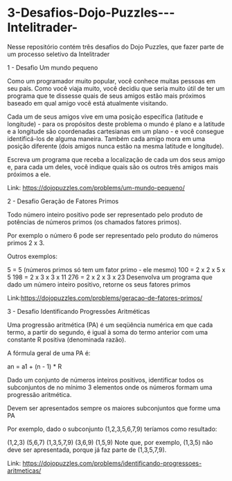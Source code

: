 # 3-Desafios-Dojo-Puzzles---Intelitrader-
Nesse repositório contém três desafios do Dojo Puzzles, que fazer parte de um processo seletivo da Intelitrader 

1 - Desafio Um mundo pequeno

Como um programador muito popular, você conhece muitas pessoas em seu país. Como você viaja muito, você decidiu que seria muito útil de ter um programa que te dissesse quais de seus amigos estão mais próximos baseado em qual amigo você está atualmente visitando.

Cada um de seus amigos vive em uma posição específica (latitude e longitude) - para os propósitos deste problema o mundo é plano e a latitude e a longitude são coordenadas cartesianas em um plano - e você consegue identificá-los de alguma maneira. Também cada amigo mora em uma posição diferente (dois amigos nunca estão na mesma latitude e longitude).

Escreva um programa que receba a localização de cada um dos seus amigo e, para cada um deles, você indique quais são os outros três amigos mais próximos a ele.

Link: https://dojopuzzles.com/problems/um-mundo-pequeno/

2 - Desafio Geração de Fatores Primos

Todo número inteiro positivo pode ser representado pelo produto de potências de números primos (os chamados fatores primos).

Por exemplo o número 6 pode ser representado pelo produto do números primos 2 x 3.

Outros exemplos:

5 = 5 (números primos só tem um fator primo - ele mesmo)
100 = 2 x 2 x 5 x 5
198 = 2 x 3 x 3 x 11
276 = 2 x 2 x 3 x 23
Desenvolva um programa que dado um número inteiro positivo, retorne os seus fatores primos

Link:https://dojopuzzles.com/problems/geracao-de-fatores-primos/

3 - Desafio Identificando Progressões Aritméticas

Uma progressão aritmética (PA) é um seqüência numérica em que cada termo, a partir do segundo, é igual à soma do termo anterior com uma constante R positiva (denominada razão).

A fórmula geral de uma PA é:

an = a1 + (n - 1) * R

Dado um conjunto de números inteiros positivos, identificar todos os subconjuntos de no mínimo 3 elementos onde os números formam uma progressão aritmética.

Devem ser apresentados sempre os maiores subconjuntos que forme uma PA

Por exemplo, dado o subconjunto (1,2,3,5,6,7,9) teríamos como resultado:

(1,2,3)
(5,6,7)
(1,3,5,7,9)
(3,6,9)
(1,5,9)
Note que, por exemplo, (1,3,5) não deve ser apresentada, porque já faz parte de (1,3,5,7,9).

Link: https://dojopuzzles.com/problems/identificando-progressoes-aritmeticas/
